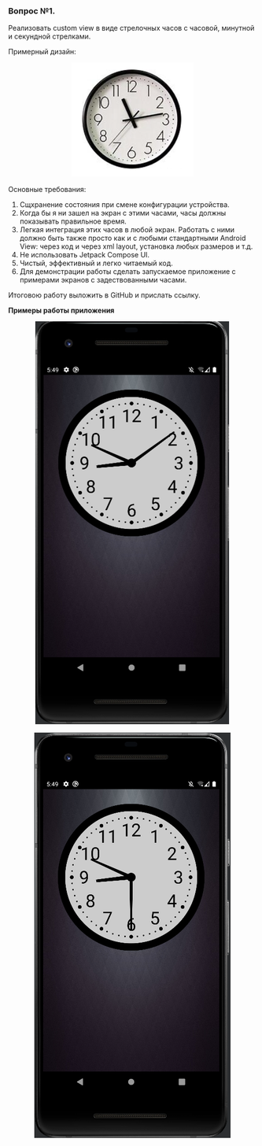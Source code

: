 ### Вопрос №1.

Реализовать custom view в виде стрелочных часов с часовой, минутной и секундной стрелками.

Примерный дизайн:

<p align="center"><img src=https://github.com/georgedem975/android_watch/blob/master/assets/clock.png></a></p>

Основные требования:
1. Сщхранение состояния при смене конфигурации устройства.
2. Когда бы я ни зашел на экран с этими часами, часы должны показывать правильное время.
3. Легкая интеграция этих часов в любой экран. Работать с ними должно быть также просто как и с любыми стандартными Android View: через код и через xml layout, установка любых размеров и т.д.
4. Не использовать Jetpack Compose UI.
5. Чистый, эффективный и легко читаемый код.
6. Для демонстрации работы сделать запускаемое приложение с примерами экранов с задествованными часами.

Итоговою работу выложить в GitHub и прислать ссылку.

__Примеры работы приложения__

<p align="center"><img src=https://github.com/georgedem975/android_watch/blob/master/assets/1.png></a></p>

<p align="center"><img src=https://github.com/georgedem975/android_watch/blob/master/assets/2.png></a></p>

